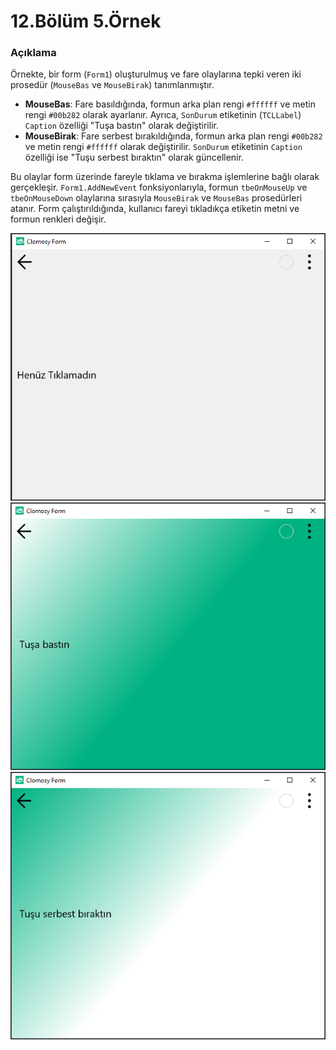 # 12.Bölüm 5.Örnek

### Açıklama

Örnekte, bir form (`Form1`) oluşturulmuş ve fare olaylarına tepki veren iki prosedür (`MouseBas` ve `MouseBirak`) tanımlanmıştır. 

* **MouseBas**: Fare basıldığında, formun arka plan rengi `#ffffff` ve metin rengi `#00b282` olarak ayarlanır. Ayrıca, `SonDurum` etiketinin (`TCLLabel`) `Caption` özelliği "Tuşa bastın" olarak değiştirilir.
* **MouseBirak**: Fare serbest bırakıldığında, formun arka plan rengi `#00b282` ve metin rengi `#ffffff` olarak değiştirilir. `SonDurum` etiketinin `Caption` özelliği ise "Tuşu serbest bıraktın" olarak güncellenir.

Bu olaylar form üzerinde fareyle tıklama ve bırakma işlemlerine bağlı olarak gerçekleşir. `Form1.AddNewEvent` fonksiyonlarıyla, formun `tbeOnMouseUp` ve `tbeOnMouseDown` olaylarına sırasıyla `MouseBirak` ve `MouseBas` prosedürleri atanır. Form çalıştırıldığında, kullanıcı fareyi tıkladıkça etiketin metni ve formun renkleri değişir.

![Bolum 12-Örnek 5-Çıktı 1](Bolum12_Ornek5_Cikti1.png)
![Bolum 12-Örnek 5-Çıktı 2](Bolum12_Ornek5_Cikti2.png)
![Bolum 12-Örnek 5-Çıktı 3](Bolum12_Ornek5_Cikti3.png)